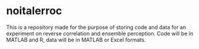 # noitalerroc

This is a repository made for the purpose of storing code and data for an experiment on reverse correlation and ensemble perception. Code will be in MATLAB and R, data will be in MATLAB or Excel formats. 

